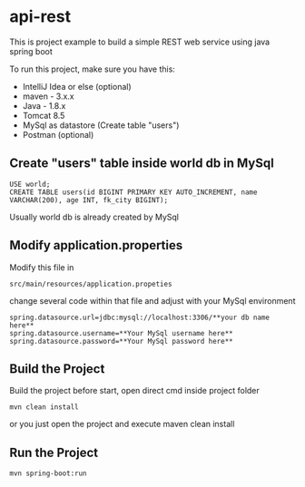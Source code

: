 # api-rest
This is project example to build a simple REST web service using java spring boot

To run this project, make sure you have this:
- IntelliJ Idea or else (optional)
- maven - 3.x.x
- Java - 1.8.x
- Tomcat 8.5
- MySql as datastore (Create table "users")
- Postman (optional)

## Create "users" table inside world db in MySql
```
USE world;
CREATE TABLE users(id BIGINT PRIMARY KEY AUTO_INCREMENT, name VARCHAR(200), age INT, fk_city BIGINT);
```
Usually world db is already created by MySql

## Modify application.properties
Modify this file in 
```
src/main/resources/application.propeties
```
change several code within that file and adjust with your MySql environment
```
spring.datasource.url=jdbc:mysql://localhost:3306/**your db name here**
spring.datasource.username=**Your MySql username here**
spring.datasource.password=**Your MySql password here**
```
## Build the Project
Build the project before start, open direct cmd inside project folder
```
mvn clean install
```
or you just open the project and execute maven clean install

## Run the Project
```
mvn spring-boot:run
```
